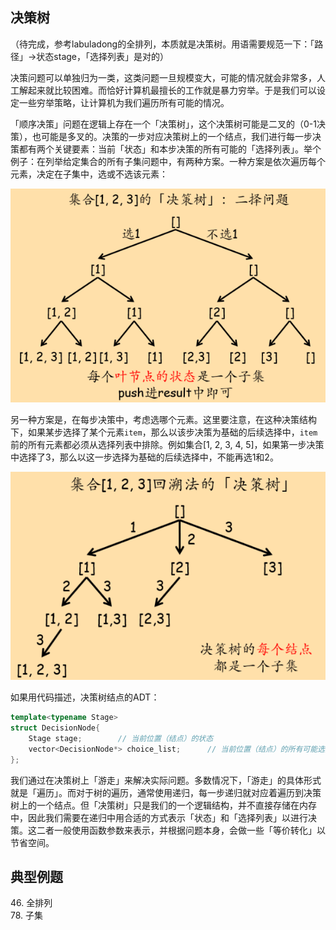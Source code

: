 ## 决策树

（待完成，参考labuladong的全排列，本质就是决策树。用语需要规范一下：「路径」→状态stage，「选择列表」是对的）

决策问题可以单独归为一类，这类问题一旦规模变大，可能的情况就会非常多，人工解起来就比较困难。而恰好计算机最擅长的工作就是暴力穷举。于是我们可以设定一些穷举策略，让计算机为我们遍历所有可能的情况。

「顺序决策」问题在逻辑上存在一个「决策树」，这个决策树可能是二叉的（0-1决策），也可能是多叉的。决策的一步对应决策树上的一个结点，我们进行每一步决策都有两个关键要素：当前「状态」和本步决策的所有可能的「选择列表」。举个例子：在列举给定集合的所有子集问题中，有两种方案。一种方案是依次遍历每个元素，决定在子集中，选或不选该元素：

![二叉决策树](./决策树与回溯法/子集-二叉决策树.png)

另一种方案是，在每步决策中，考虑选哪个元素。这里要注意，在这种决策结构下，如果某步选择了某个元素`item`，那么以该步决策为基础的后续选择中，`item`前的所有元素都必须从选择列表中排除。例如集合\[1, 2, 3, 4, 5\]，如果第一步决策中选择了3，那么以这一步选择为基础的后续选择中，不能再选1和2。

![多叉决策树](./决策树与回溯法/子集-回溯法的多叉决策树.png)

如果用代码描述，决策树结点的ADT：

``` c++
template<typename Stage>
struct DecisionNode{
	Stage stage;		// 当前位置（结点）的状态
	vector<DecisionNode*> choice_list;		// 当前位置（结点）的所有可能选择（选择列表）
};
```

我们通过在决策树上「游走」来解决实际问题。多数情况下，「游走」的具体形式就是「遍历」。而对于树的遍历，通常使用递归，每一步递归就对应着遍历到决策树上的一个结点。但「决策树」只是我们的一个逻辑结构，并不直接存储在内存中，因此我们需要在递归中用合适的方式表示「状态」和「选择列表」以进行决策。这二者一般使用函数参数来表示，并根据问题本身，会做一些「等价转化」以节省空间。

## 典型例题

46\. 全排列  
78\. 子集

